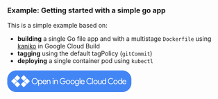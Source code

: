 ### Example: Getting started with a simple go app

This is a simple example based on:

* **building** a single Go file app and with a multistage `Dockerfile` using [kaniko](https://github.com/GoogleContainerTools/kaniko) in Google Cloud Build
* **tagging** using the default tagPolicy (`gitCommit`)
* **deploying** a single container pod using `kubectl`

<a href="vscode://googlecloudtools.cloudcode/shell?repo=https://github.com/GoogleContainerTools/skaffold.git&subpath=/examples/gcb-kaniko"><img width="286" height="50" src="/docs/static/images/open-cloud-code.png"></a>
